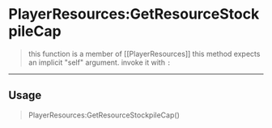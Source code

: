 # PlayerResources:GetResourceStockpileCap
> this function is a member of [[PlayerResources]]
> this method expects an implicit "self" argument. invoke it with `:`
-----
## Usage
> PlayerResources:GetResourceStockpileCap()

